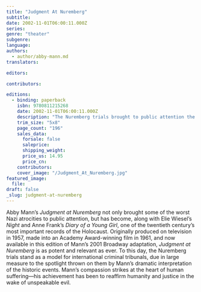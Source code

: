 ```yaml
---
title: "Judgment At Nuremberg"
subtitle:
date: 2002-11-01T06:00:11.000Z
series:
genre: "theater"
subgenre:
language:
authors:
  - author/abby-mann.md
translators:

editors:

contributors:

editions:
  - binding: paperback
    isbn: 9780811215268
    date: 2002-11-01T06:00:11.000Z
    description: "The Nuremberg trials brought to public attention the worst of the Nazi atrocities. Judgment at Nuremberg brings those trials to life. "
    trim_size: "5x8"
    page_count: "196"
    sales_data:
      forsale: false
      saleprice:
      shipping_weight:
      price_us: 14.95
      price_cn:
    contributors:
    cover_image: "/Judgment_At_Nuremberg.jpg"
featured_image:
  file:
draft: false
_slug: judgment-at-nuremberg
---
```


Abby Mann’s _Judgment at Nuremberg_ not only brought some of the worst Nazi atrocities to public attention, but has become, along with Elie Wiesel’s _Night_ and Anne Frank’s _Diary of a Young Girl_, one of the twentieth century’s most important records of the Holocaust. Originally produced on television in 1957, made into an Academy Award-winning film in 1961, and now available in this edition of Mann’s 2001 Broadway adaptation, _Judgment at Nuremberg_ is as potent and relevant as ever. To this day, the Nuremberg trials stand as a model for international criminal tribunals, due in large measure to the spotlight thrown on them by Mann’s dramatic interpretation of the historic events. Mann’s compassion strikes at the heart of human suffering––his achievement has been to reaffirm humanity and justice in the wake of unspeakable evil.

